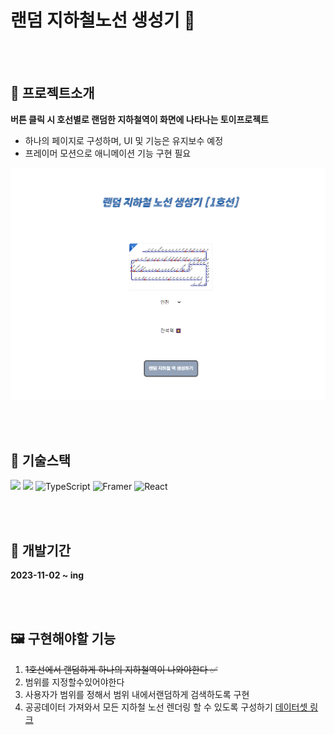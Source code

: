 # 랜덤 지하철노선 생성기 🚉

<br />
<br />

## 🌠 프로젝트소개

**버튼 클릭 시 호선별로 랜덤한 지하철역이 화면에 나타나는 토이프로젝트**

- 하나의 페이지로 구성하며, UI 및 기능은 유지보수 예정
- 프레이머 모션으로 애니메이션 기능 구현 필요

![Alt text](./src/assets/readmeImg/image.png)

<br />
<br />

## 🔨 기술스택

<img src="https://img.shields.io/badge/html5-E34F26?style=for-the-badge&logo=html5&logoColor=white"> <img src="https://img.shields.io/badge/tailwind-1572B6?style=for-the-badge&logo=tailwindcss&logoColor=white"> <img alt="TypeScript" src ="https://img.shields.io/badge/TypeScript-3178C6.svg?&style=for-the-badge&logo=TypeScript&logoColor=white"/> <img alt="Framer" src ="https://img.shields.io/badge/Framer-0055FF.svg?&style=for-the-badge&logo=Framer&logoColor=white"/> <img alt="React" src ="https://img.shields.io/badge/React-61DAFB.svg?&style=for-the-badge&logo=React&logoColor=white"/>

<br />
<br />

## 👷 개발기간

**2023-11-02 ~ ing**

<br />
<br />

## 🖼️ 구현해야할 기능

1. ~~1호선에서 랜덤하게 하나의 지하철역이 나와야한다 ✅~~
2. 범위를 지정할수있어야한다
3. 사용자가 범위를 정해서 범위 내에서랜덤하게 검색하도록 구현
4. 공공데이터 가져와서 모든 지하철 노선 렌더링 할 수 있도록 구성하기 [데이터셋 링크](https://data.seoul.go.kr/dataList/OA-15442/S/1/datasetView.do)
